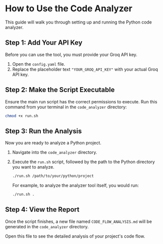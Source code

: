 # How to Use the Code Analyzer

This guide will walk you through setting up and running the Python code analyzer.

## Step 1: Add Your API Key

Before you can use the tool, you must provide your Groq API key.

1.  Open the `config.yaml` file.
2.  Replace the placeholder text `"YOUR_GROQ_API_KEY"` with your actual Groq API key.

## Step 2: Make the Script Executable

Ensure the main run script has the correct permissions to execute. Run this command from your terminal in the `code_analyzer` directory:

```bash
chmod +x run.sh
```

## Step 3: Run the Analysis

Now you are ready to analyze a Python project.

1.  Navigate into the `code_analyzer` directory.
2.  Execute the `run.sh` script, followed by the path to the Python directory you want to analyze.

    ```bash
    ./run.sh /path/to/your/python/project
    ```

    For example, to analyze the analyzer tool itself, you would run:

    ```bash
    ./run.sh .
    ```

## Step 4: View the Report

Once the script finishes, a new file named `CODE_FLOW_ANALYSIS.md` will be generated in the `code_analyzer` directory.

Open this file to see the detailed analysis of your project's code flow.
